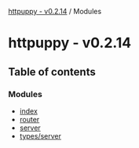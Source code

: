 [httpuppy - v0.2.14](README.md) / Modules

# httpuppy - v0.2.14

## Table of contents

### Modules

- [index](modules/index.md)
- [router](modules/router.md)
- [server](modules/server.md)
- [types/server](modules/types_server.md)
